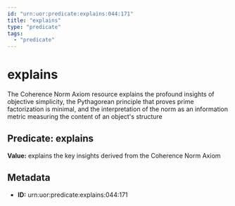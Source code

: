```yaml
---
id: "urn:uor:predicate:explains:044:171"
title: "explains"
type: "predicate"
tags:
  - "predicate"
---
```


# explains

The Coherence Norm Axiom resource explains the profound insights of objective simplicity, the Pythagorean principle that proves prime factorization is minimal, and the interpretation of the norm as an information metric measuring the content of an object's structure

## Predicate: explains

**Value:** explains the key insights derived from the Coherence Norm Axiom

## Metadata

- **ID:** urn:uor:predicate:explains:044:171
